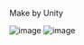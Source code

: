 Make by Unity

![image](https://github.com/user-attachments/assets/503f4fba-d331-4af8-a2be-6bc67b22b9fa)
![image](https://github.com/user-attachments/assets/bbdbb2fa-0609-45d4-bae2-4f236679d1d5)

